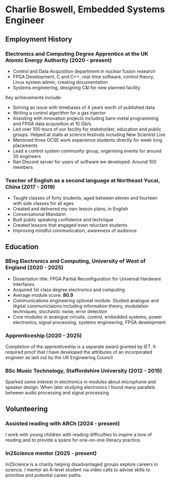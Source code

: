 # Charlie Boswell, Embedded Systems Engineer

## Employment History

### Electronics and Computing Degree Apprentice at the UK Atomic Energy Authority (2020 - present)

 * Control and Data Acquisition department in nuclear fusion research
 * FPGA Development, C and C++, real-time software, control theory, Linux system
   admin, creating documentation
 * Systems engineering, designing C&I for new planned facility

Key achievements include: 

 * Solving an issue with timebases of 4 years worth of published data
 * Writing a control algorithm for a gas injector
 * Assisting with innovation projects including bare-metal programming and 
   FPGA data acquisition at 10 Gb/s
 * Led over 100 tours of our facility for stakeholder, education and public
   groups. Helped at stalls at science festivals including New Scientist Live
 * Mentored three GCSE work experience students directly for week long
   placements
 * Lead a control system community group, organising events for around 30
   engineers
 * Ran Discord server for users of software we developed. Around 100 members

### Teacher of English as a second language at Northeast Yucai, China (2017 - 2019)

 * Taught classes of forty students, aged between eleven and fourteen with side
   classes for all ages
 * Created and delivered my own lesson plans, in English
 * Conversational Mandarin
 * Built public speaking confidence and technique
 * Created lessons that engaged even reluctant students
 * Improving mindful communication, awareness of audience 

## Education

### BEng Electronics and Computing, University of West of England (2020 - 2025)

 * Dissertation title: FPGA Partial Reconfiguration for Universal Hardware
   Interfaces
 * Acquired 1st class degree electronics and computing
 * Average module score: **80.9**
 * Communications engineering optional module. Studied analogue and digital
   communictaions including information theory, modulation techniques, 
   stochastic noise, error detection
 * Core modules in analogue circuits, control, embedded systems,
   power electronics, signal processing, systems engineering, FPGA development

### Apprenticeship (2020 - 2025)

  Completion of the apprenticeship is a separate award granted by IET. It
  required proof that I have developed the attributes of an incorporated
  engineer as laid out by the UK Engineering Council

### BSc Music Technology, Staffordshire University (2012 - 2015)

  Sparked some interest in electronics in modules about microphone and speaker
  design. When later studying electronics I found many parallels between audio
  processing and signal processing

## Volunteering

### Assisted reading with ARCh (2024 - present)

  I work with young children with reading difficulties to inspire a love of
  reading and to provide a space for one-on-one literacy practice.

### In2Science mentor (2025 - present)

  In2Science is a charity helping disadvantaged groups explore careers in
  science. I mentor an A-level student via video calls to advise skills to
  prioritise and potential career paths.
